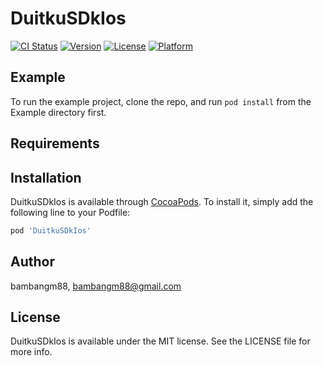 # DuitkuSDkIos

[![CI Status](https://img.shields.io/travis/bambangm88/DuitkuSDkIos.svg?style=flat)](https://travis-ci.org/bambangm88/DuitkuSDkIos)
[![Version](https://img.shields.io/cocoapods/v/DuitkuSDkIos.svg?style=flat)](https://cocoapods.org/pods/DuitkuSDkIos)
[![License](https://img.shields.io/cocoapods/l/DuitkuSDkIos.svg?style=flat)](https://cocoapods.org/pods/DuitkuSDkIos)
[![Platform](https://img.shields.io/cocoapods/p/DuitkuSDkIos.svg?style=flat)](https://cocoapods.org/pods/DuitkuSDkIos)

## Example

To run the example project, clone the repo, and run `pod install` from the Example directory first.

## Requirements

## Installation

DuitkuSDkIos is available through [CocoaPods](https://cocoapods.org). To install
it, simply add the following line to your Podfile:

```ruby
pod 'DuitkuSDkIos'
```

## Author

bambangm88, bambangm88@gmail.com

## License

DuitkuSDkIos is available under the MIT license. See the LICENSE file for more info.
